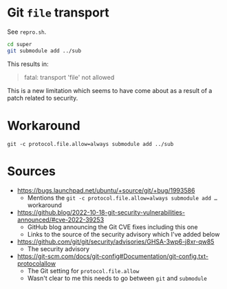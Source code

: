 # Git `file` transport

See `repro.sh`.

```sh
cd super
git submodule add ../sub
```

This results in:

> fatal: transport 'file' not allowed

This is a new limitation which seems to have come about as a result of a patch
related to security.

# Workaround

`git -c protocol.file.allow=always submodule add ../sub`

# Sources

- https://bugs.launchpad.net/ubuntu/+source/git/+bug/1993586
  - Mentions the `git -c protocol.file.allow=always submodule add …` workaround
- https://github.blog/2022-10-18-git-security-vulnerabilities-announced/#cve-2022-39253
  - GitHub blog announcing the Git CVE fixes including this one
  - Links to the source of the security advisory which I've added below
- https://github.com/git/git/security/advisories/GHSA-3wp6-j8xr-qw85
  - The security advisory
- https://git-scm.com/docs/git-config#Documentation/git-config.txt-protocolallow
  - The Git setting for `protocol.file.allow`
  - Wasn't clear to me this needs to go between `git` and `submodule`
